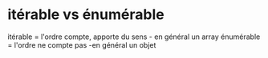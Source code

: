 # itérable vs énumérable

itérable = l'ordre compte, apporte du sens - en général un array
énumérable = l'ordre ne compte pas -en général un objet
